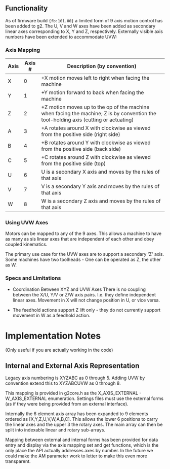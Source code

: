 ## Functionality
As of firmware build `{fb:101.00}` a limited form of 9 axis motion control has been added to g2. The U, V and W axes have been added as secondary linear axes corresponding to X, Y and Z, respectively. Externally visible axis numbers have been extended to accommodate UVW:

### Axis Mapping

Axis | Axis # | Description (by convention)
------|---| ---------
X | 0 | +X motion moves left to right when facing the machine
Y | 1 | +Y motion forward to back when facing the machine
Z | 2 | +Z motion moves up to the op of the machine when facing the machine; Z is by convention the tool-holding axis (cutting or actuating)
A | 3 | +A rotates around X with clockwise as viewed from the positive side (right side)
B | 4 | +B rotates around Y with clockwise as viewed from the positive side (back side)
C | 5 | +C rotates around Z with clockwise as viewed from the positive side (top)
U | 6 | U is a secondary X axis and moves by the rules of that axis
V | 7 | V is a secondary Y axis and moves by the rules of that axis
W | 8 | W is a secondary Z axis and moves by the rules of that axis

### Using UVW Axes
Motors can be mapped to any of the 9 axes. This allows a machine to have as many as sis linear axes that are independent of each other and obey coupled kinematics.

The primary use case for the UVW axes are to support a secondary 'Z' axis. Some machines have two toolheads - One can be operated as Z, the other as W. 

### Specs and Limitations

* Coordination Between XYZ and UVW Axes
There is no coupling between the X/U, Y/V or Z/W axis pairs. I.e. they define independent linear axes. Movement in X will not change position in U, or vice versa.

* The feedhold actions support Z lift only - they do not currently support movement in W as a feedhold action.

# Implementation Notes 
(Only useful if you are actually working in the code)
## Internal and External Axis Representation
Legacy axis numbering is XYZABC as 0 through 5. Adding UVW by convention extend this to XYZABCUVW as 0 through 8.

This mapping is provided in g2core.h as the X_AXIS_EXTERNAL - W_AXIS_EXTERNAL enumeration. Settings files must use the external forms (as if they were being provided from an external interface).

Internally the 6 element axis array has been expanded to 9 elements ordered as [X,Y,Z,U,V,W,A,B,C]. This allows the lower 6 positions to carry the linear axes and the upper 3 the rotary axes. The main array can then be split into indexable linear and rotary sub-arrays.

Mapping between external and internal forms has been provided for data entry and display via the axis mapping set and get functions, which is the only place the API actually addresses axes by number. In the future we could make the AM parameter work to letter to make this even more transparent.
